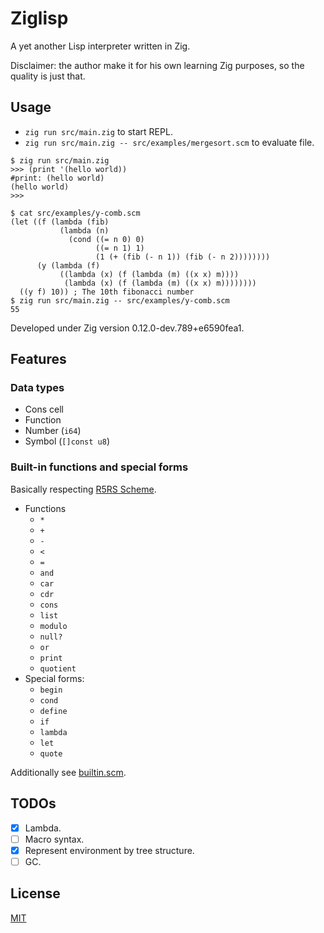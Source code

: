 # Ziglisp

A yet another Lisp interpreter written in Zig.

Disclaimer: the author make it for his own learning Zig purposes, so the quality is just that.

## Usage

* `zig run src/main.zig` to start REPL.
* `zig run src/main.zig -- src/examples/mergesort.scm` to evaluate file.

```
$ zig run src/main.zig
>>> (print '(hello world))
#print: (hello world)
(hello world)
>>> 
```

```
$ cat src/examples/y-comb.scm 
(let ((f (lambda (fib)
           (lambda (n)
             (cond ((= n 0) 0)
                   ((= n 1) 1)
                   (1 (+ (fib (- n 1)) (fib (- n 2))))))))
      (y (lambda (f)
           ((lambda (x) (f (lambda (m) ((x x) m))))
            (lambda (x) (f (lambda (m) ((x x) m))))))))
  ((y f) 10)) ; The 10th fibonacci number
$ zig run src/main.zig -- src/examples/y-comb.scm 
55
```

Developed under Zig version 0.12.0-dev.789+e6590fea1.

## Features


### Data types

* Cons cell
* Function
* Number (`i64`)
* Symbol (`[]const u8`)

### Built-in functions and special forms

Basically respecting [R5RS Scheme](https://docs.racket-lang.org/r5rs/r5rs-std/).

* Functions
  * `*`
  * `+`
  * `-`
  * `<`
  * `=`
  * `and`
  * `car`
  * `cdr`
  * `cons`
  * `list`
  * `modulo`
  * `null?`
  * `or`
  * `print`
  * `quotient`
* Special forms:
  * `begin`
  * `cond`
  * `define`
  * `if`
  * `lambda`
  * `let`
  * `quote`

Additionally see [builtin.scm](src/builtin.scm).

## TODOs

- [x] Lambda.
- [ ] Macro syntax.
- [x] Represent environment by tree structure.
- [ ] GC.

## License

[MIT](https://choosealicense.com/licenses/mit/)
